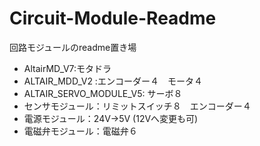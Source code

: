 # Circuit-Module-Readme
回路モジュールのreadme置き場

* AltairMD_V7:モタドラ
* ALTAIR_MDD_V2 :エンコーダー４　モータ４
* ALTAIR_SERVO_MODULE_V5: サーボ８
* センサモジュール：リミットスイッチ８　エンコーダー４
* 電源モジュール：24V->5V (12Vへ変更も可)
* 電磁弁モジュール：電磁弁６
